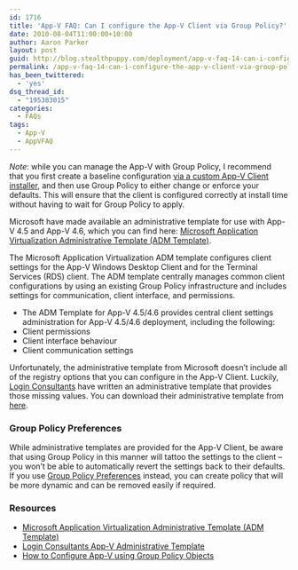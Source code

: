 ```yaml
---
id: 1716
title: 'App-V FAQ: Can I configure the App-V Client via Group Policy?'
date: 2010-08-04T11:00:00+10:00
author: Aaron Parker
layout: post
guid: http://blog.stealthpuppy.com/deployment/app-v-faq-14-can-i-configure-the-app-v-client-via-group-policy
permalink: /app-v-faq-14-can-i-configure-the-app-v-client-via-group-policy/
has_been_twittered:
  - 'yes'
dsq_thread_id:
  - "195383015"
categories:
  - FAQs
tags:
  - App-V
  - AppVFAQ
---
```

<img style="margin: 0px 0px 5px 10px; display: inline;" src="https://stealthpuppy.com/media/2010/06/AppVFAQLogo.png" alt="" align="right" />

_Note_: while you can manage the App-V with Group Policy, I recommend that you first create a baseline configuration [via a custom App-V Client installer]({{site.baseurl}}/deployment/app-v-faq-12-how-do-i-create-a-silent-installation-for-the-app-v-client), and then use Group Policy to either change or enforce your defaults. This will ensure that the client is configured correctly at install time without having to wait for Group Policy to apply.

Microsoft have made available an administrative template for use with App-V 4.5 and App-V 4.6, which you can find here: [Microsoft Application Virtualization Administrative Template (ADM Template)](http://www.microsoft.com/downloads/details.aspx?displaylang=en&FamilyID=67cdf9d2-7e8e-4d76-a552-fd82dbbff9bc).

The Microsoft Application Virtualization ADM template configures client settings for the App-V Windows Desktop Client and for the Terminal Services (RDS) client. The ADM template centrally manages common client configurations by using an existing Group Policy infrastructure and includes settings for communication, client interface, and permissions.

  * The ADM Template for App-V 4.5/4.6 provides central client settings administration for App-V 4.5/4.6 deployment, including the following:
  * Client permissions
  * Client interface behaviour
  * Client communication settings

Unfortunately, the administrative template from Microsoft doesn’t include all of the registry options that you can configure in the App-V Client. Luckily, [Login Consultants](http://www.loginconsultants.com) have written an administrative template that provides those missing values. You can download their administrative template from [here](http://www.loginconsultants.com/index.php?option=com_docman&task=doc_details&gid=70&Itemid=149).

### Group Policy Preferences

While administrative templates are provided for the App-V Client, be aware that using Group Policy in this manner will tattoo the settings to the client – you won’t be able to automatically revert the settings back to their defaults. If you use [Group Policy Preferences](http://www.microsoft.com/downloads/details.aspx?FamilyID=42e30e3f-6f01-4610-9d6e-f6e0fb7a0790) instead, you can create policy that will be more dynamic and can be removed easily if required.

### Resources

  * [Microsoft Application Virtualization Administrative Template (ADM Template)](http://www.microsoft.com/downloads/details.aspx?displaylang=en&FamilyID=67cdf9d2-7e8e-4d76-a552-fd82dbbff9bc)
  * [Login Consultants App-V Administrative Template](http://www.loginconsultants.com/index.php?option=com_docman&task=doc_details&gid=70&Itemid=149)
  * [How to Configure App-V using Group Policy Objects](http://www.virtualizationadmin.com/articles-tutorials/application-virtualization-articles/configure-app-v-using-group-policy-objects.html)